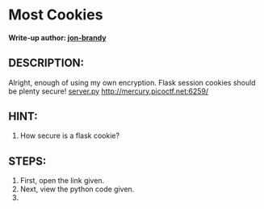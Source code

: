 # Most Cookies
#### Write-up author: [jon-brandy](https://github.com/jon-brandy)
## DESCRIPTION:
Alright, enough of using my own encryption. 
Flask session cookies should be plenty secure! [server.py](https://github.com/jon-brandy/CTF-WRITE-UP/blob/469ad6719d39b72c023ca8cc34b13f6494269572/Asset/Most%20Cookies/server.py) http://mercury.picoctf.net:6259/
## HINT:
1. How secure is a flask cookie?
## STEPS:
1. First, open the link given.
2. Next, view the python code given.
3. 
